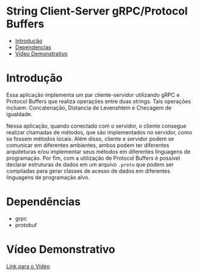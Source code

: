 # String Client-Server gRPC/Protocol Buffers

- [Introdução](#Introdução)
- [Dependencias](#Dependências)
- [Vídeo Demonstrativo](#Vídeo-Demonstrativo)

# Introdução

Essa aplicação implementa um par cliente-servidor utilizando gRPC e Protocol Buffers que realiza operações entre duas strings. Tais operações incluem: Concatenação, Distancia de Levenshtein e Checagem de igualdade.

Nessa aplicação, quando conectado com o servidor, o cliente consegue realizar chamadas de métodos, que são implementados no servidor, como se fossem métodos locais. Além disso, cliente e servidor podem se comunicar em diferentes ambientes, ambos podem ter diferentes arquiteturas e/ou implementar seus métodos em diferentes linguagens de programação. Por fim, com a utilização de Protocol Buffers é possível declarar estruturas de dados em um arquivo ```.proto``` que podem ser compiladas para gerar classes de acesso de dados em diferentes linguagens de programação alvo.

# Dependências

- grpc
- protobuf

# Vídeo Demonstrativo

[Link para o Vídeo](https://drive.google.com/file/d/1IWmKoxICuWgLYzklcvrp6VBN3ZaR9vEV/view?usp=sharing)
